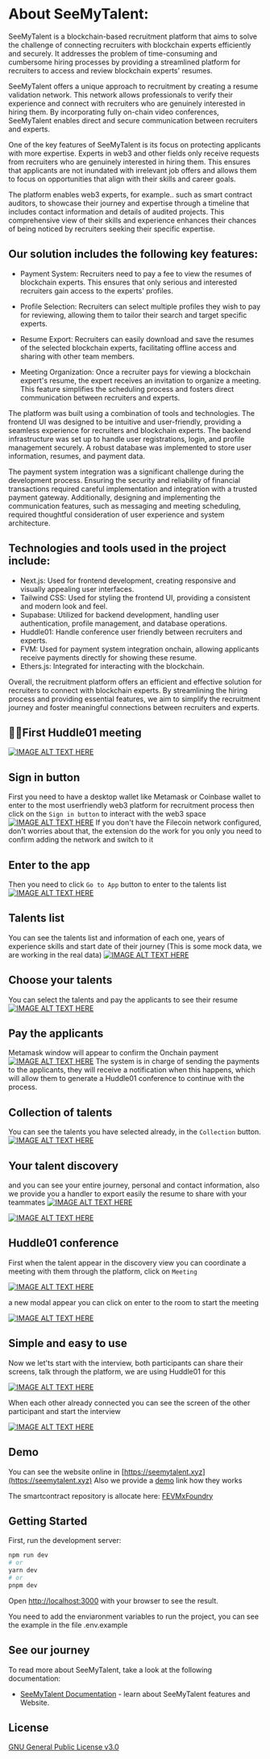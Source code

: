 # About SeeMyTalent:
SeeMyTalent is a blockchain-based recruitment platform that aims to solve the challenge of connecting recruiters with blockchain experts efficiently and securely. It addresses the problem of time-consuming and cumbersome hiring processes by providing a streamlined platform for recruiters to access and review blockchain experts' resumes.

SeeMyTalent offers a unique approach to recruitment by creating a resume validation network. This network allows professionals to verify their experience and connect with recruiters who are genuinely interested in hiring them. By incorporating fully on-chain video conferences, SeeMyTalent enables direct and secure communication between recruiters and experts.

One of the key features of SeeMyTalent is its focus on protecting applicants with more expertise. Experts in web3 and other fields only receive requests from recruiters who are genuinely interested in hiring them. This ensures that applicants are not inundated with irrelevant job offers and allows them to focus on opportunities that align with their skills and career goals.

The platform enables web3 experts, for example..  such as smart contract auditors, to showcase their journey and expertise through a timeline that includes contact information and details of audited projects. This comprehensive view of their skills and experience enhances their chances of being noticed by recruiters seeking their specific expertise.

## Our solution includes the following key features:

 - Payment System: Recruiters need to pay a fee to view the resumes of blockchain experts. This ensures that only serious and interested recruiters gain access to the experts' profiles.

 - Profile Selection: Recruiters can select multiple profiles they wish to pay for reviewing, allowing them to tailor their search and target specific experts.

 - Resume Export: Recruiters can easily download and save the resumes of the selected blockchain experts, facilitating offline access and sharing with other team members.

 - Meeting Organization: Once a recruiter pays for viewing a blockchain expert's resume, the expert receives an invitation to organize a meeting. This feature simplifies the scheduling process and fosters direct communication between recruiters and experts.

The platform was built using a combination of tools and technologies. The frontend UI was designed to be intuitive and user-friendly, providing a seamless experience for recruiters and blockchain experts. The backend infrastructure was set up to handle user registrations, login, and profile management securely. A robust database was implemented to store user information, resumes, and payment data.

The payment system integration was a significant challenge during the development process. Ensuring the security and reliability of financial transactions required careful implementation and integration with a trusted payment gateway. Additionally, designing and implementing the communication features, such as messaging and meeting scheduling, required thoughtful consideration of user experience and system architecture.

## Technologies and tools used in the project include:

 - Next.js: Used for frontend development, creating responsive and visually appealing user interfaces.
 - Tailwind CSS: Used for styling the frontend UI, providing a consistent and modern look and feel.
 - Supabase: Utilized for backend development, handling user authentication, profile management, and database operations.
 - Huddle01: Handle conference user friendly between recruiters and experts.
 - FVM: Used for payment system integration onchain, allowing applicants receive payments directly for showing these resume.
 - Ethers.js: Integrated for interacting with the blockchain.


Overall, the recruitment platform offers an efficient and effective solution for recruiters to connect with blockchain experts. By streamlining the hiring process and providing essential features, we aim to simplify the recruitment journey and foster meaningful connections between recruiters and experts.

## 🎉🎉First Huddle01 meeting
[![IMAGE ALT TEXT HERE](/docs/Picture2.png)](/docs/Picture2.png)

## Sign in button
First you need to have a desktop wallet like Metamask or Coinbase wallet to enter to the most userfriendly web3 platform for recruitment process then click on the `Sign in button` to interact with the web3 space
[![IMAGE ALT TEXT HERE](/docs/signin.png)](/docs/signin.png)
If you don't have the Filecoin network configured, don't worries about that, the extension do the work for you only you need to confirm adding the network and switch to it


## Enter to the app
Then you need to click `Go to App` button to enter to the talents list
[![IMAGE ALT TEXT HERE](/docs/landing.png)](/docs/landing.png)

## Talents list
You can see the talents list and information of each one, years of experience skills and start date of their journey (This is some mock data, we are working in the real data)
[![IMAGE ALT TEXT HERE](/docs/talents.png)](/docs/talents.png)

## Choose your talents
You can select the talents and pay the applicants to see their resume
[![IMAGE ALT TEXT HERE](/docs/pay_button.png)](/docs/pay_button.png)

## Pay the applicants
Metamask window will appear to confirm the Onchain payment
[![IMAGE ALT TEXT HERE](/docs/metamask_tx.png)](/docs/metamask_tx.png)
The system is in charge of sending the payments to the applicants, they will receive a notification when this happens, which will allow them to generate a Huddle01 conference to continue with the process.

## Collection of talents
You can see the talents you have selected already, in the `Collection` button.
[![IMAGE ALT TEXT HERE](/docs/talent_collection.png)](/docs/talent_collection.png)

## Your talent discovery
and you can see your entire journey, personal and contact information, also we provide you a handler to export easily the resume to share with your teammates
[![IMAGE ALT TEXT HERE](/docs/discovery_talents.png)](/docs/discovery_talents.png)

[![IMAGE ALT TEXT HERE](/docs/detail_talent.png)](/docs/detail_talent.png)

## Huddle01 conference
First when the talent appear in the discovery view you can coordinate a meeting with them through the platform, click on `Meeting`

[![IMAGE ALT TEXT HERE](/docs/buttom_meeting.png)](/docs/buttom_meeting.png)

a new modal appear you can click on enter to the room to start the meeting

[![IMAGE ALT TEXT HERE](/docs/modal_meeting.png)](/docs/modal_meeting.png)

## Simple and easy to use
Now we let'ts start with the interview, both participants can share their screens, talk through the platform, we are using Huddle01 for this

[![IMAGE ALT TEXT HERE](/docs/meeting_main.png)](/docs/meeting_main.png)

When each other already connected you can see the screen of the other participant and start the interview

[![IMAGE ALT TEXT HERE](/docs/Meeting.png)](/docs/Meeting.png)

## Demo

You can see the website online in [https://seemytalent.xyz](https://seemytalent.xyz)
Also we provide a [demo](https://www.loom.com/share/08a73d027c934398905b7643fb2ef6d5) link how they works

The smartcontract repository is allocate here: [FEVMxFoundry](https://github.com/yonathanavila/seemytalent-sc)


## Getting Started

First, run the development server:

```bash
npm run dev
# or
yarn dev
# or
pnpm dev
```

Open [http://localhost:3000](http://localhost:3000) with your browser to see the result.

You need to add the enviaronment variables to run the project, you can see the example in the file .env.example
## See our journey

To read more about SeeMyTalent, take a look at the following documentation:

- [SeeMyTalent Documentation](https://docs.seemytalent.xyz/) - learn about SeeMyTalent features and Website.

## License

[GNU General Public License v3.0](https://www.gnu.org/licenses/gpl-3.0.en.html)

